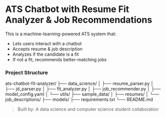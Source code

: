 # ATS Chatbot with Resume Fit Analyzer & Job Recommendations

This is a machine-learning-powered ATS system that:

- Lets users interact with a chatbot
- Accepts resume & job description
- Analyzes if the candidate is a fit
- If not a fit, recommends better-matching jobs

### Project Structure
ats-chatbot-fit-analyzer/
├── data_science/
│ ├── resume_parser.py
│ ├── jd_parser.py
│ ├── fit_analyzer.py
│ ├── job_recommender.py
│ ├── model_config.yaml
│ └── utils/
├── sample_data/
│ ├── resumes/
│ └── job_descriptions/
├── models/
├── requirements.txt
└── README.md

> Built by: A data science and computer science student collaboration 
